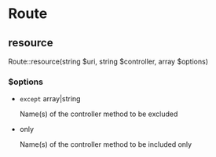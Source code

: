 # Route


## resource

Route::resource(string $uri, string $controller, array $options)

### $options

- `except` array|string
    
    Name(s) of the controller method to be excluded
    
- only

    Name(s) of the controller method to be included only